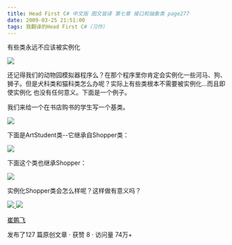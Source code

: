 ```yaml
---
title: Head First C# 中文版 图文皆译 第七章 接口和抽象类 page277
date: 2009-03-25 21:51:00
tags: 我翻译的Head First C#（习作）
---
```

有些类永远不应该被实例化

  

![](https://p-blog.csdn.net/images/p_blog_csdn_net/cuipengfei1/EntryImages/20090325/2009-03-25_21-47-59.jpg)

还记得我们的动物园模拟器程序么？在那个程序里你肯定会实例化一些河马、狗、狮子。但是犬科类和猫科类怎么办呢？实际上有些类根本不需要被实例化...而且即使实例化
也没有任何意义。下面是一个例子。

我们来给一个在书店购书的学生写一个基类。

  

![](https://p-blog.csdn.net/images/p_blog_csdn_net/cuipengfei1/EntryImages/20090325/2009-03-25_21-43-20.jpg)

下面是ArtStudent类--它继承自Shopper类：

  

![](https://p-blog.csdn.net/images/p_blog_csdn_net/cuipengfei1/EntryImages/20090325/2009-03-25_21-46-05.jpg)

下面这个类也继承Shopper：

  

![](https://p-blog.csdn.net/images/p_blog_csdn_net/cuipengfei1/EntryImages/20090325/2009-03-25_21-46-52.jpg)

实例化Shopper类会怎么样呢？这样做有意义吗？



[ ![](https://profile.csdnimg.cn/5/2/5/3_cuipengfei1)
![](https://g.csdnimg.cn/static/user-reg-year/1x/11.png)
](https://blog.csdn.net/cuipengfei1)

[ 崔鹏飞 ](https://blog.csdn.net/cuipengfei1)

发布了127 篇原创文章  ·  获赞 8  ·  访问量 74万+

